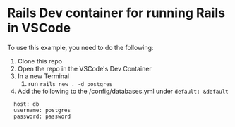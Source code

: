 # Rails Dev container for running Rails in VSCode

To use this example, you need to do the following:

1. Clone this repo
2. Open the repo in the VSCode's Dev Container
3. In a new Terminal
    1. run `rails new . -d postgres`
4. Add the following to the /config/databases.yml under `default: &default`
```
  host: db
  username: postgres
  password: password
  ```